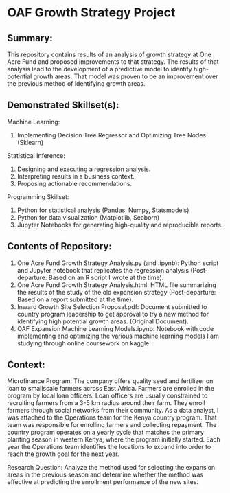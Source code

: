 # OAF Growth Strategy Project

## Summary: 
This repository contains results of an analysis of growth strategy at One Acre Fund and proposed improvements to that strategy. The results of that analysis lead to the development of a predictive model to identify high-potential growth areas. That model was proven to be an improvement over the previous method of identifying growth areas.

## Demonstrated Skillset(s):
Machine Learning:
1. Implementing Decision Tree Regressor and Optimizing Tree Nodes (Sklearn)

Statistical Inference:
1. Designing and executing a regression analysis.
2. Interpreting results in a business context.
3. Proposing actionable recommendations.

Programming Skillset:
1. Python for statistical analysis (Pandas, Numpy, Statsmodels)
2. Python for data visualization (Matplotlib, Seaborn)
3. Jupyter Notebooks for generating high-quality and reproducible reports.

## Contents of Repository:
1. One Acre Fund Growth Strategy Analysis.py (and .ipynb): Python script and Jupyter notebook that replicates the regression analysis (Post-departure: Based on an R script I wrote at the time). 
2. One Acre Fund Growth Strategy Analysis.html: HTML file summarizing the results of the study of the old expansion strategy (Post-departure: Based on a report submitted at the time).
3. Inward Growth Site Selection Proposal.pdf:  Document submitted to country program leadership to get approval to try a new method for identifying high potential growth areas. (Original Document).
4. OAF Expansion Machine Learning Models.ipynb: Notebook with code implementing and optimizing the various machine learning models I am studying through online coursework on kaggle.

## Context:
Microfinance Program: The company offers quality seed and fertilizer on loan to smallscale farmers across East Africa. Farmers are enrolled in the program by local loan officers.  Loan officers are usually constrained to recruiting farmers from a 3-5 km radius around their farm. They enroll farmers through social networks from their community.  As a data analyst, I was attached to the Operations team for the Kenya country program. That team was responsible for enrolling farmers and collecting repayment. The country program operates on a yearly cycle that matches the primary planting season in western Kenya, where the program initially started.  Each year the Operations team identifies the locations to expand into order to reach the growth goal for the next year.

Research Question: Analyze the method used for selecting the expansion areas in the previous season and determine whether the method was effective at predicting the enrollment performance of the new sites.  
